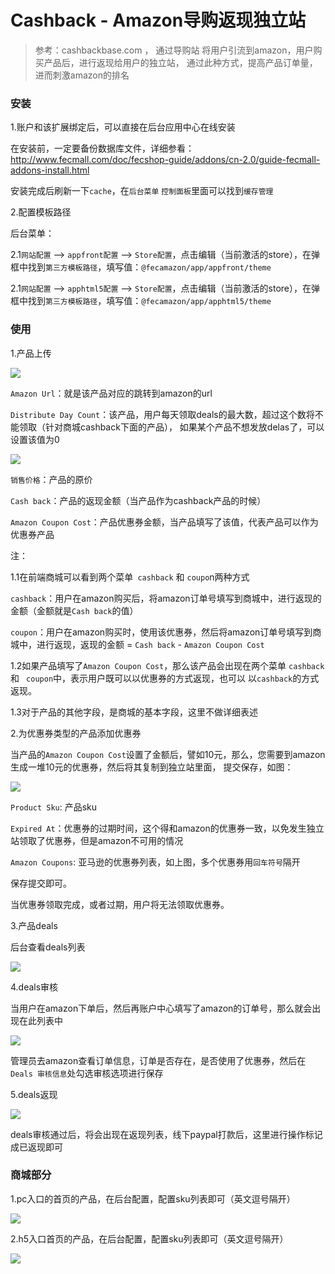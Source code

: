 Cashback - Amazon导购返现独立站
=========================


> 参考：cashbackbase.com ， 通过导购站 将用户引流到amazon，用户购买产品后，进行返现给用户的独立站，
通过此种方式，提高产品订单量，进而刺激amazon的排名


### 安装

1.账户和该扩展绑定后，可以直接在后台应用中心在线安装

在安装前，一定要备份数据库文件，详细参看：http://www.fecmall.com/doc/fecshop-guide/addons/cn-2.0/guide-fecmall-addons-install.html

安装完成后刷新一下`cache`，在`后台菜单` `控制面板`里面可以找到`缓存管理`


2.配置模板路径

后台菜单：

2.1`网站配置` --> `appfront配置` --> `Store配置`，点击编辑（当前激活的store），在弹框中找到`第三方模板路径`，填写值：`@fecamazon/app/appfront/theme`

2.1`网站配置` --> `apphtml5配置` --> `Store配置`，点击编辑（当前激活的store），在弹框中找到`第三方模板路径`，填写值：`@fecamazon/app/apphtml5/theme`


### 使用


1.产品上传


![](images/fecamazon-1.png)


`Amazon Url`：就是该产品对应的跳转到amazon的url

`Distribute Day Count`：该产品，用户每天领取deals的最大数，超过这个数将不能领取（针对商城cashback下面的产品），
如果某个产品不想发放delas了，可以设置该值为0

![](images/fecamazon-2.png)


`销售价格`：产品的原价


`Cash back`：产品的返现金额（当产品作为cashback产品的时候）

`Amazon Coupon Cost`：产品优惠券金额，当产品填写了该值，代表产品可以作为优惠券产品


注：

1.1在前端商城可以看到两个菜单` cashback`   和  `coupo`n两种方式


`cashback`：用户在amazon购买后，将amazon订单号填写到商城中，进行返现的金额（金额就是`Cash back`的值）


`coupon`：用户在amazon购买时，使用该优惠券，然后将amazon订单号填写到商城中，进行返现，返现的金额 = `Cash back` - `Amazon Coupon Cost`


1.2如果产品填写了`Amazon Coupon Cost`，那么该产品会出现在两个菜单 `cashback`   和 ` coupon`中，表示用户既可以以优惠券的方式返现，也可以
以`cashback`的方式返现。



1.3对于产品的其他字段，是商城的基本字段，这里不做详细表述


2.为优惠券类型的产品添加优惠券

当产品的`Amazon Coupon Cost`设置了金额后，譬如10元，那么，您需要到amazon生成一堆10元的优惠券，然后将其复制到独立站里面，
提交保存，如图：

![](images/fecamazon-3.png)


`Product Sku`: 产品sku

`Expired At`：优惠券的过期时间，这个得和amazon的优惠券一致，以免发生独立站领取了优惠券，但是amazon不可用的情况

`Amazon Coupons`: 亚马逊的优惠券列表，如上图，多个优惠券用`回车符号`隔开


保存提交即可。

当优惠券领取完成，或者过期，用户将无法领取优惠券。


3.产品deals

后台查看deals列表

![](images/fecamazon-4.png)


4.deals审核

当用户在amazon下单后，然后再账户中心填写了amazon的订单号，那么就会出现在此列表中


![](images/fecamazon-5.png)


管理员去amazon查看订单信息，订单是否存在，是否使用了优惠券，然后在`Deals 审核信息`处勾选审核选项进行保存



5.deals返现 


![](images/fecamazon-6.png)



deals审核通过后，将会出现在返现列表，线下paypal打款后，这里进行操作标记成已返现即可



### 商城部分

1.pc入口的首页的产品，在后台配置，配置sku列表即可（英文逗号隔开）


![](images/fecamazon-7.png)


2.h5入口首页的产品，在后台配置，配置sku列表即可（英文逗号隔开）


![](images/fecamazon-8.png)





